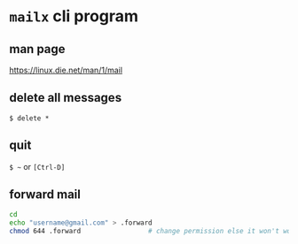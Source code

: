 # `mailx` cli program

## man page
https://linux.die.net/man/1/mail

## delete all messages
`$ delete *`

## quit
`$ ~` or 
`[Ctrl-D]`

## forward mail
```bash
cd 
echo "username@gmail.com" > .forward
chmod 644 .forward                 # change permission else it won't work
```
